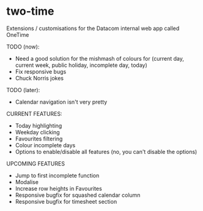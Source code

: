 # two-time
Extensions / customisations for the Datacom internal web app called OneTime


TODO (now):
- Need a good solution for the mishmash of colours for (current day, current week, public 
  holiday, incomplete day, today)
- Fix responsive bugs
- Chuck Norris jokes

TODO (later):
- Calendar navigation isn't very pretty


CURRENT FEATURES:
- Today highlighting
- Weekday clicking
- Favourites filtering
- Colour incomplete days
- Options to enable/disable all features (no, you can't disable the options)

UPCOMING FEATURES
* Jump to first incomplete function
* Modalise
* Increase row heights in Favourites
* Responsive bugfix for squashed calendar column
* Responsive bugfix for timesheet section
